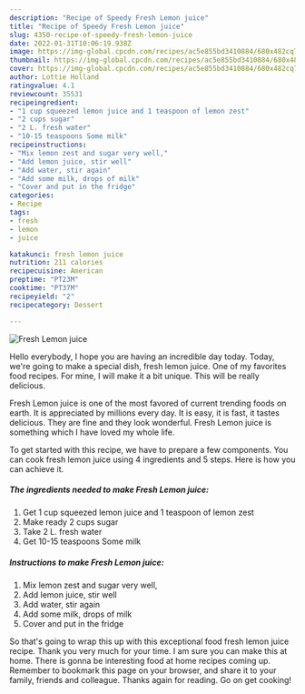 ```yaml
---
description: "Recipe of Speedy Fresh Lemon juice"
title: "Recipe of Speedy Fresh Lemon juice"
slug: 4350-recipe-of-speedy-fresh-lemon-juice
date: 2022-01-31T10:06:19.938Z
image: https://img-global.cpcdn.com/recipes/ac5e855bd3410884/680x482cq70/fresh-lemon-juice-recipe-main-photo.jpg
thumbnail: https://img-global.cpcdn.com/recipes/ac5e855bd3410884/680x482cq70/fresh-lemon-juice-recipe-main-photo.jpg
cover: https://img-global.cpcdn.com/recipes/ac5e855bd3410884/680x482cq70/fresh-lemon-juice-recipe-main-photo.jpg
author: Lottie Holland
ratingvalue: 4.1
reviewcount: 35531
recipeingredient:
- "1 cup squeezed lemon juice and 1 teaspoon of lemon zest"
- "2 cups sugar"
- "2 L. fresh water"
- "10-15 teaspoons Some milk"
recipeinstructions:
- "Mix lemon zest and sugar very well,"
- "Add lemon juice, stir well"
- "Add water, stir again"
- "Add some milk, drops of milk"
- "Cover and put in the fridge"
categories:
- Recipe
tags:
- fresh
- lemon
- juice

katakunci: fresh lemon juice 
nutrition: 211 calories
recipecuisine: American
preptime: "PT23M"
cooktime: "PT37M"
recipeyield: "2"
recipecategory: Dessert

---
```



![Fresh Lemon juice](https://img-global.cpcdn.com/recipes/ac5e855bd3410884/680x482cq70/fresh-lemon-juice-recipe-main-photo.jpg)

Hello everybody, I hope you are having an incredible day today. Today, we're going to make a special dish, fresh lemon juice. One of my favorites food recipes. For mine, I will make it a bit unique. This will be really delicious.



Fresh Lemon juice is one of the most favored of current trending foods on earth. It is appreciated by millions every day. It is easy, it is fast, it tastes delicious. They are fine and they look wonderful. Fresh Lemon juice is something which I have loved my whole life.


To get started with this recipe, we have to prepare a few components. You can cook fresh lemon juice using 4 ingredients and 5 steps. Here is how you can achieve it.

<!--inarticleads1-->

##### The ingredients needed to make Fresh Lemon juice:

1. Get 1 cup squeezed lemon juice and 1 teaspoon of lemon zest
1. Make ready 2 cups sugar
1. Take 2 L. fresh water
1. Get 10-15 teaspoons Some milk




<!--inarticleads2-->

##### Instructions to make Fresh Lemon juice:

1. Mix lemon zest and sugar very well,
1. Add lemon juice, stir well
1. Add water, stir again
1. Add some milk, drops of milk
1. Cover and put in the fridge




So that's going to wrap this up with this exceptional food fresh lemon juice recipe. Thank you very much for your time. I am sure you can make this at home. There is gonna be interesting food at home recipes coming up. Remember to bookmark this page on your browser, and share it to your family, friends and colleague. Thanks again for reading. Go on get cooking!
